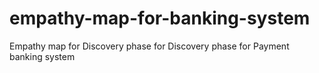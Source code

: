 # empathy-map-for-banking-system
Empathy map for Discovery phase for Discovery phase for Payment banking system
